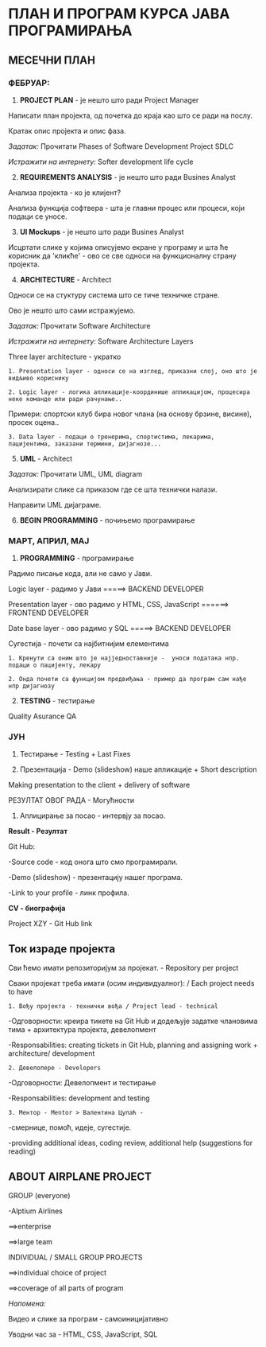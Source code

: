 ﻿# ПЛАН И ПРОГРАМ КУРСА ЈАВА ПРОГРАМИРАЊА

## МЕСЕЧНИ ПЛАН

### ФЕБРУАР: 


1. **PROJECT PLAN** - је нешто што ради Project Manager

Написати план пројекта, од почетка до краја као што се ради на послу.

Кратак опис пројекта и опис фаза.

*Задатак:* Прочитати Phases of Software Development Project SDLC

*Истражити на интернету:* Softer development life cycle 

2. **REQUIREMENTS ANALYSIS** - је нешто што ради Busines Analyst 

Анализа пројекта - ко је клијент?

Анализа функција софтвера - шта је главни процес или процеси, који подаци се уносе.

3. **UI Mockups** - је нешто што ради Busines Analyst 

Исцртати слике у којима описујемо екране у програму и шта ће корисник да 'кликће' - ово се све односи на функционалну страну пројекта.

4. **ARCHITECTURE** - Architect

Односи се на стуктуру система што се тиче техничке стране.

Ово је нешто што сами истражујемо.

*Задатак:* Прочитати Software Architecture

*Истражити на интернету:* Software Architecture Layers

Three layer architecture - укратко

	1. Presentation layer - односи се на изглед, приказни слој, оно што је видљиво кориснику
	
	2. Logic layer - логика апликације-координише апликацијом, процесира неке команде или ради рачунање.. 
	
Примери: спортски клуб бира новог члана (на основу брзине, висине), просек оцена..
	
	3. Data layer - подаци о тренерима, спортистима, лекарима, пацијентима, заказани термини, дијагнозе...
	

5. **UML** - Architect

*Задатак:* Прочитати UML, UML diagram

Анализирати слике са приказом где се шта технички налази.

Направити UML дијаграме.

6. **BEGIN PROGRAMMING** - почињемо програмирање


### МАРТ, АПРИЛ, МАЈ 


1. **PROGRAMMING** - програмирање 

Радимо писање кода, али не само у Јави. 

Logic layer - радимо у Јави =====> BACKEND DEVELOPER

Presentation layer - ово радимо у HTML, CSS, JavaScript ======> FRONTEND DEVELOPER

Date base layer - ово радимо у  SQL =====> BACKEND DEVELOPER

Сугестија - почети са најбитнијим елементима

	1. Kренути са оним што је најједноставније -  уноси података нпр. подаци о пацијенту, лекару 

	2. Oнда почети са функцијом предвиђања - пример да програм сам нађе нпр дијагнозу


2. **TESTING** - тестирање

 Quality Asurance QA


### ЈУН 


1. Тестирање - Testing + Last Fixes

2. Презентација - Demo (slideshow) наше апликације + Short description

Making presentation to the client + delivery of software



РЕЗУЛТАТ ОВОГ РАДА - Могућности


1. Аплицирање за посао - интервју за посао.

**Result - Резултат** 

Git Hub:

-Source code - код онога што смо програмирали.

-Demo (slideshow) -  презентацију нашег програма.

-Link to your profile - линк профила.


**CV - биографија**

Project XZY -  Git Hub link


## Ток израде пројекта  


Сви ћемо имати репозиторијум за пројекат. - Repository per project
 
Сваки пројекат треба имати (осим индивидуалног): / Each project needs to have 
 
	1. Вођу пројекта - технички вођа / Project lead - technical

-Одговорности: креира тикете на Git Hub и додељује задатке члановима тима + архитектура пројекта, девелопмент

-Responsabilities: creating tickets in Git Hub, planning and assigning work + architecture/ development	
	
	2. Девелопере - Developers

-Одговорности: Девелопмент и тестирање

-Responsabilities: development and testing
	
	3. Ментор - Mentor > Валентина Цупаћ -
 
-смернице, помоћ, идеје, сугестије.

-providing additional ideas, coding review, additional help (suggestions for reading)


## ABOUT AIRPLANE PROJECT

GROUP (everyone)

-Alptium Airlines


==>enterprise

==>large team

INDIVIDUAL / SMALL GROUP PROJECTS


==>individual choice of project

==>coverage of all parts of program

*Напомена:*


Видео и слике за програм - самоиницијативно 

Уводни час за - HTML, CSS, JavaScript, SQL 

